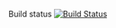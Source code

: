 Build status [![Build Status](https://travis-ci.org/PLGrudina/GraphQL_API_example.svg?branch=master)](https://travis-ci.org/PLGrudina/GraphQL_API_example) 